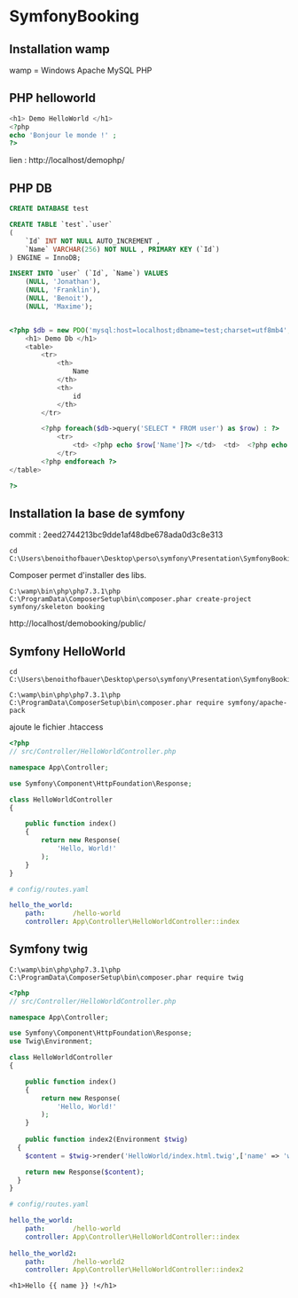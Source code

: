 # SymfonyBooking


## Installation wamp
wamp = Windows Apache MySQL PHP
## PHP helloworld

```php
<h1> Demo HelloWorld </h1>
<?php
echo 'Bonjour le monde !' ;
?>
```
lien : http://localhost/demophp/

## PHP DB 

```sql
CREATE DATABASE test
```

```sql
CREATE TABLE `test`.`user` 
( 
	`Id` INT NOT NULL AUTO_INCREMENT ,
	`Name` VARCHAR(256) NOT NULL , PRIMARY KEY (`Id`)
) ENGINE = InnoDB; 
```

```sql
INSERT INTO `user` (`Id`, `Name`) VALUES 
	(NULL, 'Jonathan'),
	(NULL, 'Franklin'),
	(NULL, 'Benoit'),
	(NULL, 'Maxime');
```


```php

<?php $db = new PDO('mysql:host=localhost;dbname=test;charset=utf8mb4', 'root', '') ?>
	<h1> Demo Db </h1>
	<table>
		<tr>
			<th>
				Name 
			</th>
			<th>
				id
			</th>
		</tr>

		<?php foreach($db->query('SELECT * FROM user') as $row) : ?>
			<tr>
				<td> <?php echo $row['Name']?> </td>  <td>  <?php echo $row['Id'] ?></td>
			</tr>
		<?php endforeach ?>
</table>

?> 
```


## Installation la base de symfony  

commit : 2eed2744213bc9dde1af48dbe678ada0d3c8e313



``` 
cd C:\Users\benoithofbauer\Desktop\perso\symfony\Presentation\SymfonyBooking
``` 

Composer permet d'installer des libs.

``` 
C:\wamp\bin\php\php7.3.1\php C:\ProgramData\ComposerSetup\bin\composer.phar create-project symfony/skeleton booking
```

http://localhost/demobooking/public/

## Symfony HelloWorld

``` 
cd C:\Users\benoithofbauer\Desktop\perso\symfony\Presentation\SymfonyBooking\booking
``` 

``` 
C:\wamp\bin\php\php7.3.1\php C:\ProgramData\ComposerSetup\bin\composer.phar require symfony/apache-pack
``` 

ajoute le fichier .htaccess

```php
<?php
// src/Controller/HelloWorldController.php

namespace App\Controller;

use Symfony\Component\HttpFoundation\Response;

class HelloWorldController
{

    public function index()
    {
        return new Response(
            'Hello, World!'
        );
    }
}
``` 

```yaml
# config/routes.yaml

hello_the_world:
    path:       /hello-world
    controller: App\Controller\HelloWorldController::index
``` 



## Symfony twig 

```
C:\wamp\bin\php\php7.3.1\php C:\ProgramData\ComposerSetup\bin\composer.phar require twig
```

```php
<?php
// src/Controller/HelloWorldController.php

namespace App\Controller;

use Symfony\Component\HttpFoundation\Response;
use Twig\Environment;

class HelloWorldController
{

    public function index()
    {
        return new Response(
            'Hello, World!'
        );
    }
	
	public function index2(Environment $twig)
  {
    $content = $twig->render('HelloWorld/index.html.twig',['name' => 'winzou']);

    return new Response($content);
  }
}
```

```yaml
# config/routes.yaml

hello_the_world:
    path:       /hello-world
    controller: App\Controller\HelloWorldController::index
    
hello_the_world2:
    path:       /hello-world2
    controller: App\Controller\HelloWorldController::index2
```

```twig
<h1>Hello {{ name }} !</h1>
```